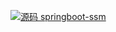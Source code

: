 [![](https://img.shields.io/badge/源码-springboot--ssm-blue.svg "源码 springboot-ssm")](https://github.com/lidekai/springboot-ssm.git)